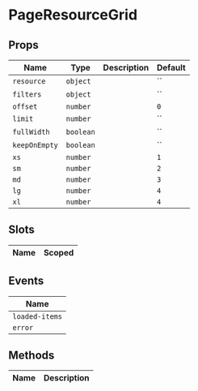 # PageResourceGrid

> 

## Props

| Name       | Type          | Description     | Default                  |
|------------|---------------|-----------------|--------------------------|
| `resource` | `object` |  | `` |
| `filters` | `object` |  | `` |
| `offset` | `number` |  | `0` |
| `limit` | `number` |  | `` |
| `fullWidth` | `boolean` |  | `` |
| `keepOnEmpty` | `boolean` |  | `` |
| `xs` | `number` |  | `1` |
| `sm` | `number` |  | `2` |
| `md` | `number` |  | `3` |
| `lg` | `number` |  | `4` |
| `xl` | `number` |  | `4` |

## Slots

| Name       | Scoped        |
|------------|---------------|

## Events

| Name       |
|------------|
| `loaded-items` |
| `error` |

## Methods

| Name       | Description     |
|------------|-----------------|
